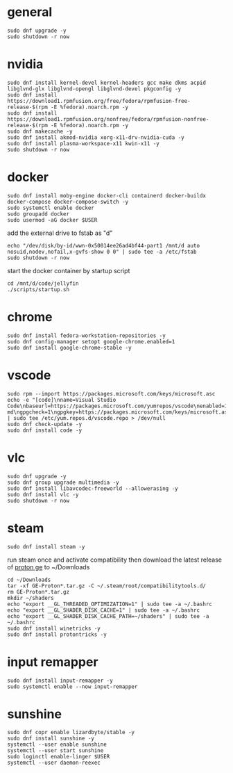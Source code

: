# general
```
sudo dnf upgrade -y
sudo shutdown -r now
```

# nvidia
```
sudo dnf install kernel-devel kernel-headers gcc make dkms acpid libglvnd-glx libglvnd-opengl libglvnd-devel pkgconfig -y
sudo dnf install https://download1.rpmfusion.org/free/fedora/rpmfusion-free-release-$(rpm -E %fedora).noarch.rpm -y
sudo dnf install https://download1.rpmfusion.org/nonfree/fedora/rpmfusion-nonfree-release-$(rpm -E %fedora).noarch.rpm -y
sudo dnf makecache -y
sudo dnf install akmod-nvidia xorg-x11-drv-nvidia-cuda -y
sudo dnf install plasma-workspace-x11 kwin-x11 -y
sudo shutdown -r now
```

# docker
```
sudo dnf install moby-engine docker-cli containerd docker-buildx docker-compose docker-compose-switch -y
sudo systemctl enable docker
sudo groupadd docker
sudo usermod -aG docker $USER
```
add the external drive to fstab as "d"
```
echo "/dev/disk/by-id/wwn-0x50014ee26ad4bf44-part1 /mnt/d auto nosuid,nodev,nofail,x-gvfs-show 0 0" | sudo tee -a /etc/fstab
sudo shutdown -r now
```
start the docker container by startup script
```
cd /mnt/d/code/jellyfin
./scripts/startup.sh
```

# chrome
```
sudo dnf install fedora-workstation-repositories -y
sudo dnf config-manager setopt google-chrome.enabled=1
sudo dnf install google-chrome-stable -y
```

# vscode
```
sudo rpm --import https://packages.microsoft.com/keys/microsoft.asc
echo -e "[code]\nname=Visual Studio Code\nbaseurl=https://packages.microsoft.com/yumrepos/vscode\nenabled=1\nautorefresh=1\ntype=rpm-md\ngpgcheck=1\ngpgkey=https://packages.microsoft.com/keys/microsoft.asc" | sudo tee /etc/yum.repos.d/vscode.repo > /dev/null
sudo dnf check-update -y
sudo dnf install code -y
```

# vlc
```
sudo dnf upgrade -y
sudo dnf group upgrade multimedia -y
sudo dnf install libavcodec-freeworld --allowerasing -y
sudo dnf install vlc -y
sudo shutdown -r now
```

# steam
```
sudo dnf install steam -y
```
run steam once and activate compatibility then download the latest release of [proton ge](https://github.com/GloriousEggroll/proton-ge-custom/releases) to ~/Downloads
```
cd ~/Downloads
tar -xf GE-Proton*.tar.gz -C ~/.steam/root/compatibilitytools.d/
rm GE-Proton*.tar.gz
mkdir ~/shaders
echo "export __GL_THREADED_OPTIMIZATION=1" | sudo tee -a ~/.bashrc
echo "export __GL_SHADER_DISK_CACHE=1" | sudo tee -a ~/.bashrc
echo "export __GL_SHADER_DISK_CACHE_PATH=~/shaders" | sudo tee -a ~/.bashrc
sudo dnf install winetricks -y
sudo dnf install protontricks -y
```

# input remapper
```
sudo dnf install input-remapper -y
sudo systemctl enable --now input-remapper
```

# sunshine
```
sudo dnf copr enable lizardbyte/stable -y
sudo dnf install sunshine -y
systemctl --user enable sunshine
systemctl --user start sunshine
sudo loginctl enable-linger $USER
systemctl --user daemon-reexec
```